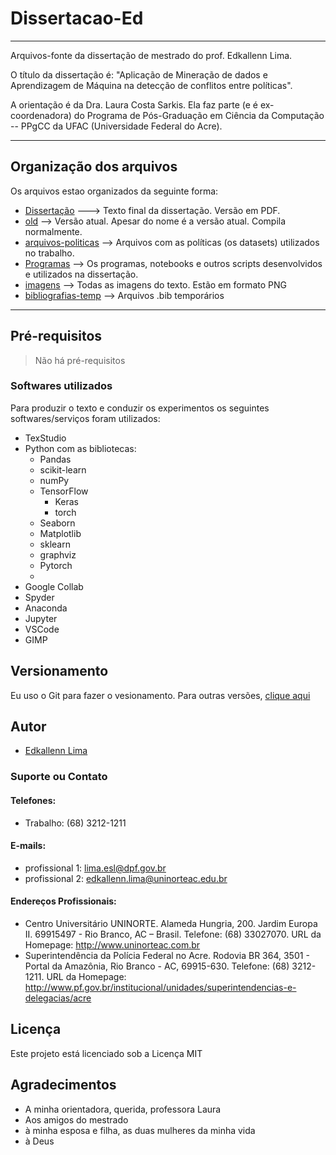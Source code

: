 # Dissertacao-Ed

---

Arquivos-fonte da dissertação de mestrado do prof. Edkallenn Lima.

O título da dissertação é: "Aplicação de Mineração de dados e Aprendizagem de Máquina na detecção de conflitos entre políticas".

A orientação é da Dra. Laura Costa Sarkis. Ela faz parte (e é ex-coordenadora) do Programa de Pós-Graduação em Ciência da Computação -- PPgCC da UFAC (Universidade Federal do Acre).

---
## Organização dos arquivos

Os arquivos estao organizados da seguinte forma:

* [Dissertação](https://github.com/ed1rac/Dissertacao-Ed/blob/master/old/dissertacao-ed.pdf) ---> Texto final da dissertação. Versão em PDF.
* [old]() --> Versão atual. Apesar do nome é a versão atual. Compila normalmente.
* [arquivos-politicas]() --> Arquivos com as políticas (os datasets) utilizados no trabalho.
* [Programas]() --> Os programas, notebooks e outros scripts desenvolvidos e utilizados na dissertação.
* [imagens](https://github.com/ed1rac/Dissertacao-Ed/tree/master/old/imagens) --> Todas as imagens do texto. Estão em formato PNG
* [bibliografias-temp]() --> Arquivos .bib temporários

---
## Pré-requisitos
> Não há pré-requisitos

### Softwares utilizados
Para produzir o texto e conduzir os experimentos os seguintes softwares/serviços foram utilizados:
* TexStudio
* Python com as bibliotecas:
  * Pandas
  * scikit-learn
  * numPy
  * TensorFlow
    * Keras
    * torch
  * Seaborn
  * Matplotlib
  * sklearn
  * graphviz
  * Pytorch
  * 
* Google Collab
* Spyder
* Anaconda
* Jupyter
* VSCode
* GIMP

## Versionamento
Eu uso o Git para fazer o vesionamento. Para outras versões, [clique aqui](https://github.com/ed1rac/Dissertacao-Ed/commits/master)

## Autor
* [Edkallenn Lima](https://edkallenn.github.io/edkallenn.github.io/)
### Suporte ou Contato
#### Telefones: 
* Trabalho: (68) 3212-1211

#### E-mails: 
* profissional 1: lima.esl@dpf.gov.br 
* profissional 2: edkallenn.lima@uninorteac.edu.br

#### Endereços Profissionais:
*	Centro Universitário UNINORTE. Alameda Hungria, 200. Jardim Europa II. 69915497 - Rio Branco, AC – Brasil. Telefone: (68) 33027070. URL da Homepage: http://www.uninorteac.com.br
*	Superintendência da Polícia Federal no Acre. Rodovia BR 364, 3501 - Portal da Amazônia, Rio Branco - AC, 69915-630. Telefone: (68) 3212-1211. URL da Homepage: http://www.pf.gov.br/institucional/unidades/superintendencias-e-delegacias/acre

## Licença
Este projeto está licenciado sob a Licença MIT

## Agradecimentos
* A minha orientadora, querida, professora Laura
* Aos amigos do mestrado
* à minha esposa e filha, as duas mulheres da minha vida
* à Deus

